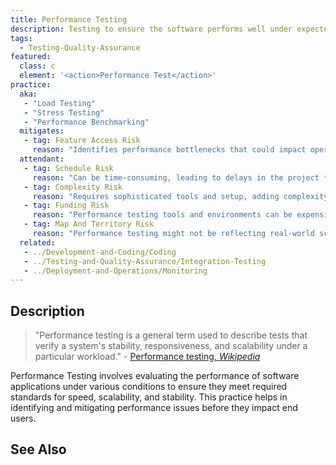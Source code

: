 ```yaml
---
title: Performance Testing
description: Testing to ensure the software performs well under expected workloads.
tags: 
  - Testing-Quality-Assurance 
featured: 
  class: c
  element: '<action>Performance Test</action>'
practice:
  aka: 
   - "Load Testing"
   - "Stress Testing"
   - "Performance Benchmarking"
  mitigates:
   - tag: Feature Access Risk
     reason: "Identifies performance bottlenecks that could impact operations."
  attendant:
   - tag: Schedule Risk
     reason: "Can be time-consuming, leading to delays in the project timeline."
   - tag: Complexity Risk
     reason: "Requires sophisticated tools and setup, adding complexity."
   - tag: Funding Risk
     reason: "Performance testing tools and environments can be expensive."
   - tag: Map And Territory Risk
     reason: "Performance testing might not be reflecting real-world scenarios."
  related:
   - ../Development-and-Coding/Coding
   - ../Testing-and-Quality-Assurance/Integration-Testing
   - ../Deployment-and-Operations/Monitoring
---
```


<PracticeIntro details={frontMatter} /> 

## Description

> "Performance testing is a general term used to describe tests that verify a system's stability, responsiveness, and scalability under a particular workload." - [Performance testing, _Wikipedia_](https://en.wikipedia.org/wiki/Performance_testing)

Performance Testing involves evaluating the performance of software applications under various conditions to ensure they meet required standards for speed, scalability, and stability. This practice helps in identifying and mitigating performance issues before they impact end users.

## See Also

<TagList tag="Performance Testing" />
